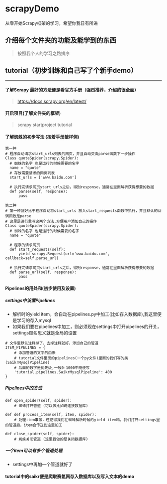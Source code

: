 # scrapyDemo
从零开始Scrapy框架的学习，希望你我日有所进

## 介绍每个文件夹的功能及能学到的东西
  >按照我个人的学习之路排序


## **tutorial**（初步训练和自己写了个新手demo）
---
#### **了解Scrapy 最好的方法便是看官方手册（强烈推荐，介绍的很全面）**
> https://docs.scrapy.org/en/latest/

#### **开启项目(了解文件夹的框架)**
> scrapy startproject tutorial

#### **了解蜘蛛的初步写法 (按着手册敲样例)**
>
```
第一种
# 程序自动请求start_urls列表的网页，并且自动交由parse函数下一步操作
Class quoteSpider(scrapy.Spider):
  # 蜘蛛的名字 也是运行的时候需要的名字
  name = "quote"
  # 存放需要请求的网页列表
  start_urls = ['www.baidu.com']
  
  # 执行完请求网页start_urls之后，得到response，通常在里面解析获得想要的数据
  def parse(self, response):
      pass
      
第二种
# 第一种就好比于程序自动将start_urls 放入start_requests函数中执行，并且默认的回调函数是parse
# 这里是进行重写这两个方法,方便用户添加自己的操作
Class quoteSpider(scrapy.Spider):
  # 蜘蛛的名字 也是运行的时候需要的名字
  name = "quote"
  
  # 程序的请求网页
  def start_requests(self):
      yield scrapy.Request(url='www.baidu.com', callback=self.parse_url)
      
  # 执行完请求网页start_urls之后，得到response，通常在里面解析获得想要的数据
  def parse_url(self, response):
      pass
```
>
#### **Pipelines的用处和(初步使用及设置)**

##### settings中设置Pipelines
* 解析时的yield item，会自动在pipelines.py中加工(比如存入数据库),我这里便是学习的存入mysql
* 如果我们要在pipelines中加工，则必须现在settings中打开pipelines的开关，settings顾名思义就是全局的设置
```
# 文件里默认注释掉了，去掉注释就好，添加自己的管道
ITEM_PIPELINES = {
    # 添加管道的文字的由来
    # tutorial文件里面的pipelines(一个py文件)里面的我们写的类(SaikrMysqlPipeline)
    # 后面的数字是优先级,一般0-1000中随便写
    'tutorial.pipelines.SaikrMysqlPipeline': 400
}
```

##### Pipelines中的方法
```
def open_spider(self, spider):
    # 蜘蛛打开管道 (可以做比如说连接数据库)

def def process_item(self, item, spider):
    # 处理item事务，还记得我们在蜘蛛解析时候的yield item吗，我们打开settings里的管道后，item会传送到这里加工

def close_spider(self, spider):
    # 蜘蛛关闭管道 (这里我做的是关闭数据库)
```

##### 一个item可以有多个管道处理
* settings中再加一个管道就好了

#### **tutorial中的saikr便是爬取赛氪网存入数据库以及写入文本的demo**







